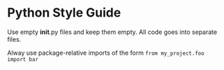 # Python Style Guide

Use empty __init__.py files and keep them empty. All code goes into
separate files.

Alway use package-relative imports of the form `from my_project.foo import bar`

